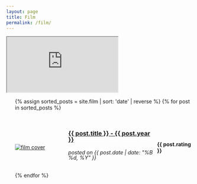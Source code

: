 ```yaml
---
layout: page
title: Film
permalink: /film/
---
```


<div class="lbdiary">
  <iframe
    title="Letterboxd Diary"
    src="https://lb-embed-content.bokonon.dev?username=adel_bordbari"
    loading="lazy"
    allowtransparency="true"
  ></iframe>
</div>

<ul>
  {% assign sorted_posts = site.film | sort: 'date' | reverse %}
  {% for post in sorted_posts %}
   <div class="post" style="margin-top: 30px;">
		<div
			class="entry"
			style="display: flex; justify-content: center; align-items: center">
			<div style="flex: 30%">
				<a href="{{ site.baseurl }}{{ post.url }}"
					><img
						id="cover-small"
						alt="film cover"
						src="{{ post.cover }}"
				/></a>
			</div>
			<div style="flex: 50%; line-height: 1;">
				<h3 style="word-wrap: anywhere;">
					<a
					href="{{ site.baseurl }}{{ post.url }}"
					class="read-more">
						{{ post.title }} - {{ post.year }}
					</a>
				</h3>
				<h6>posted on {{ post.date | date: "%B %d, %Y" }} </h6>
			</div>
			<div style="flex: 20%">
				<h4>{{ post.rating }}</h4>
			</div>
		</div>
	</div>
  {% endfor %}
</ul>
